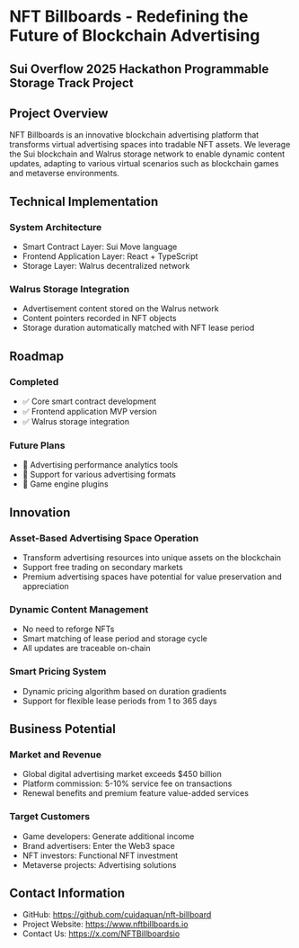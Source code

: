 # NFT Billboards - Redefining the Future of Blockchain Advertising
## Sui Overflow 2025 Hackathon Programmable Storage Track Project

## Project Overview

NFT Billboards is an innovative blockchain advertising platform that transforms virtual advertising spaces into tradable NFT assets. We leverage the Sui blockchain and Walrus storage network to enable dynamic content updates, adapting to various virtual scenarios such as blockchain games and metaverse environments.

## Technical Implementation

### System Architecture
- Smart Contract Layer: Sui Move language
- Frontend Application Layer: React + TypeScript
- Storage Layer: Walrus decentralized network

### Walrus Storage Integration
- Advertisement content stored on the Walrus network
- Content pointers recorded in NFT objects
- Storage duration automatically matched with NFT lease period

## Roadmap

### Completed
- ✅ Core smart contract development
- ✅ Frontend application MVP version
- ✅ Walrus storage integration

### Future Plans
- 📅 Advertising performance analytics tools
- 📅 Support for various advertising formats
- 📅 Game engine plugins

## Innovation

### Asset-Based Advertising Space Operation
- Transform advertising resources into unique assets on the blockchain
- Support free trading on secondary markets
- Premium advertising spaces have potential for value preservation and appreciation

### Dynamic Content Management
- No need to reforge NFTs
- Smart matching of lease period and storage cycle
- All updates are traceable on-chain

### Smart Pricing System
- Dynamic pricing algorithm based on duration gradients
- Support for flexible lease periods from 1 to 365 days

## Business Potential

### Market and Revenue
- Global digital advertising market exceeds $450 billion
- Platform commission: 5-10% service fee on transactions
- Renewal benefits and premium feature value-added services

### Target Customers
- Game developers: Generate additional income
- Brand advertisers: Enter the Web3 space
- NFT investors: Functional NFT investment
- Metaverse projects: Advertising solutions

## Contact Information
- GitHub: https://github.com/cuidaquan/nft-billboard
- Project Website: https://www.nftbillboards.io
- Contact Us: https://x.com/NFTBillboardsio
